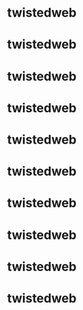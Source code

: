 # twistedweb
# twistedweb
# twistedweb
# twistedweb
# twistedweb
# twistedweb
# twistedweb
# twistedweb
# twistedweb
# twistedweb




